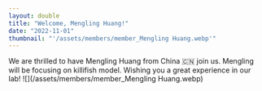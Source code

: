 ```yaml
---
layout: double
title: "Welcome, Mengling Huang!"
date: "2022-11-01"
thumbnail: "'/assets/members/member_Mengling Huang.webp'"
---
```

 We are thrilled to have Mengling Huang from China 🇨🇳 join us. Mengling will be focusing on killifish model. Wishing you a great experience in our lab!
 ![](/assets/members/member_Mengling Huang.webp)

 